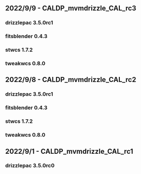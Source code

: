 ## 2022/9/9 - CALDP_mvmdrizzle_CAL_rc3
### drizzlepac 3.5.0rc1
### fitsblender 0.4.3
### stwcs 1.7.2
### tweakwcs 0.8.0

## 2022/9/8 - CALDP_mvmdrizzle_CAL_rc2
### drizzlepac 3.5.0rc1
### fitsblender 0.4.3
### stwcs 1.7.2
### tweakwcs 0.8.0

## 2022/9/1 - CALDP_mvmdrizzle_CAL_rc1
### drizzlepac 3.5.0rc0

